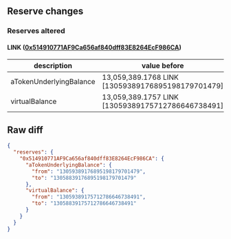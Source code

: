 ## Reserve changes

### Reserves altered

#### LINK ([0x514910771AF9Ca656af840dff83E8264EcF986CA](https://etherscan.io/address/0x514910771AF9Ca656af840dff83E8264EcF986CA))

| description | value before | value after |
| --- | --- | --- |
| aTokenUnderlyingBalance | 13,059,389.1768 LINK [13059389176895198179701479] | 13,058,839.1768 LINK [13058839176895198179701479] |
| virtualBalance | 13,059,389.1757 LINK [13059389175712786646738491] | 13,058,839.1757 LINK [13058839175712786646738491] |


## Raw diff

```json
{
  "reserves": {
    "0x514910771AF9Ca656af840dff83E8264EcF986CA": {
      "aTokenUnderlyingBalance": {
        "from": "13059389176895198179701479",
        "to": "13058839176895198179701479"
      },
      "virtualBalance": {
        "from": "13059389175712786646738491",
        "to": "13058839175712786646738491"
      }
    }
  }
}
```
